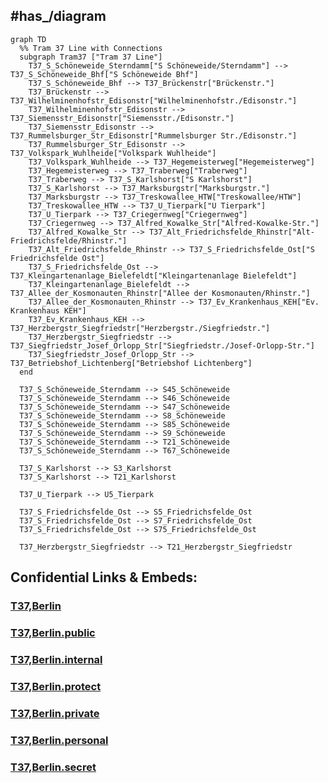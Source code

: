 
## #has_/diagram 


```mermaid
graph TD
  %% Tram 37 Line with Connections
  subgraph Tram37 ["Tram 37 Line"]
    T37_S_Schöneweide_Sterndamm["S Schöneweide/Sterndamm"] --> T37_S_Schöneweide_Bhf["S Schöneweide Bhf"]
    T37_S_Schöneweide_Bhf --> T37_Brückenstr["Brückenstr."]
    T37_Brückenstr --> T37_Wilhelminenhofstr_Edisonstr["Wilhelminenhofstr./Edisonstr."]
    T37_Wilhelminenhofstr_Edisonstr --> T37_Siemensstr_Edisonstr["Siemensstr./Edisonstr."]
    T37_Siemensstr_Edisonstr --> T37_Rummelsburger_Str_Edisonstr["Rummelsburger Str./Edisonstr."]
    T37_Rummelsburger_Str_Edisonstr --> T37_Volkspark_Wuhlheide["Volkspark Wuhlheide"]
    T37_Volkspark_Wuhlheide --> T37_Hegemeisterweg["Hegemeisterweg"]
    T37_Hegemeisterweg --> T37_Traberweg["Traberweg"]
    T37_Traberweg --> T37_S_Karlshorst["S Karlshorst"]
    T37_S_Karlshorst --> T37_Marksburgstr["Marksburgstr."]
    T37_Marksburgstr --> T37_Treskowallee_HTW["Treskowallee/HTW"]
    T37_Treskowallee_HTW --> T37_U_Tierpark["U Tierpark"]
    T37_U_Tierpark --> T37_Criegernweg["Criegernweg"]
    T37_Criegernweg --> T37_Alfred_Kowalke_Str["Alfred-Kowalke-Str."]
    T37_Alfred_Kowalke_Str --> T37_Alt_Friedrichsfelde_Rhinstr["Alt-Friedrichsfelde/Rhinstr."]
    T37_Alt_Friedrichsfelde_Rhinstr --> T37_S_Friedrichsfelde_Ost["S Friedrichsfelde Ost"]
    T37_S_Friedrichsfelde_Ost --> T37_Kleingartenanlage_Bielefeldt["Kleingartenanlage Bielefeldt"]
    T37_Kleingartenanlage_Bielefeldt --> T37_Allee_der_Kosmonauten_Rhinstr["Allee der Kosmonauten/Rhinstr."]
    T37_Allee_der_Kosmonauten_Rhinstr --> T37_Ev_Krankenhaus_KEH["Ev. Krankenhaus KEH"]
    T37_Ev_Krankenhaus_KEH --> T37_Herzbergstr_Siegfriedstr["Herzbergstr./Siegfriedstr."]
    T37_Herzbergstr_Siegfriedstr --> T37_Siegfriedstr_Josef_Orlopp_Str["Siegfriedstr./Josef-Orlopp-Str."]
    T37_Siegfriedstr_Josef_Orlopp_Str --> T37_Betriebshof_Lichtenberg["Betriebshof Lichtenberg"]
  end

  T37_S_Schöneweide_Sterndamm --> S45_Schöneweide
  T37_S_Schöneweide_Sterndamm --> S46_Schöneweide
  T37_S_Schöneweide_Sterndamm --> S47_Schöneweide
  T37_S_Schöneweide_Sterndamm --> S8_Schöneweide
  T37_S_Schöneweide_Sterndamm --> S85_Schöneweide
  T37_S_Schöneweide_Sterndamm --> S9_Schöneweide
  T37_S_Schöneweide_Sterndamm --> T21_Schöneweide
  T37_S_Schöneweide_Sterndamm --> T67_Schöneweide

  T37_S_Karlshorst --> S3_Karlshorst
  T37_S_Karlshorst --> T21_Karlshorst

  T37_U_Tierpark --> U5_Tierpark

  T37_S_Friedrichsfelde_Ost --> S5_Friedrichsfelde_Ost
  T37_S_Friedrichsfelde_Ost --> S7_Friedrichsfelde_Ost
  T37_S_Friedrichsfelde_Ost --> S75_Friedrichsfelde_Ost

  T37_Herzbergstr_Siegfriedstr --> T21_Herzbergstr_Siegfriedstr

```


## Confidential Links & Embeds: 

### [T37,Berlin](/_Standards/Earth/Continent/Europe/Europe~Central/Germany/Germany~West/State~Berlin/cities~Berlin/cities~Berlin/Berlin-city/Tram,Berlin/T37,Berlin.md) 

### [T37,Berlin.public](/_public/Earth/Continent/Europe/Europe~Central/Germany/Germany~West/State~Berlin/cities~Berlin/cities~Berlin/Berlin-city/Tram,Berlin/T37,Berlin.public.md) 

### [T37,Berlin.internal](/_internal/Earth/Continent/Europe/Europe~Central/Germany/Germany~West/State~Berlin/cities~Berlin/cities~Berlin/Berlin-city/Tram,Berlin/T37,Berlin.internal.md) 

### [T37,Berlin.protect](/_protect/Earth/Continent/Europe/Europe~Central/Germany/Germany~West/State~Berlin/cities~Berlin/cities~Berlin/Berlin-city/Tram,Berlin/T37,Berlin.protect.md) 

### [T37,Berlin.private](/_private/Earth/Continent/Europe/Europe~Central/Germany/Germany~West/State~Berlin/cities~Berlin/cities~Berlin/Berlin-city/Tram,Berlin/T37,Berlin.private.md) 

### [T37,Berlin.personal](/_personal/Earth/Continent/Europe/Europe~Central/Germany/Germany~West/State~Berlin/cities~Berlin/cities~Berlin/Berlin-city/Tram,Berlin/T37,Berlin.personal.md) 

### [T37,Berlin.secret](/_secret/Earth/Continent/Europe/Europe~Central/Germany/Germany~West/State~Berlin/cities~Berlin/cities~Berlin/Berlin-city/Tram,Berlin/T37,Berlin.secret.md)

